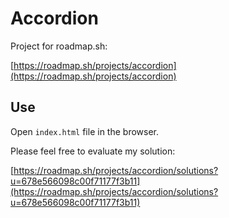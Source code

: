 # Accordion

Project for roadmap.sh:

[https://roadmap.sh/projects/accordion](https://roadmap.sh/projects/accordion)

## Use

Open `index.html` file in the browser.

Please feel free to evaluate my solution:

[https://roadmap.sh/projects/accordion/solutions?u=678e566098c00f71177f3b11](https://roadmap.sh/projects/accordion/solutions?u=678e566098c00f71177f3b11)